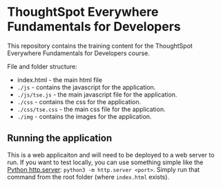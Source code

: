 # ThoughtSpot Everywhere Fundamentals for Developers

This repository contains the training content for the ThoughtSpot Everywhere Fundamentals for Developers course.

File and folder structure:

* index.html - the main html file
* `./js` - contains the javascript for the application.
* `./js/tse.js` - the main javascript file for the application.
* `./css` - contains the css for the application.
* `./css/tse.css` - the main css file for the application.
* `./img` - contains the images for the application.

## Running the application

This is a web applicaiton and will need to be deployed to a web server to run.  If you want to test locally, you can use something simple like the [Python http.server](https://docs.python.org/3/library/http.server.html):  `python3 -m http.server <port>`.  Simply run that command from the root folder (where `index.html` exists).  

